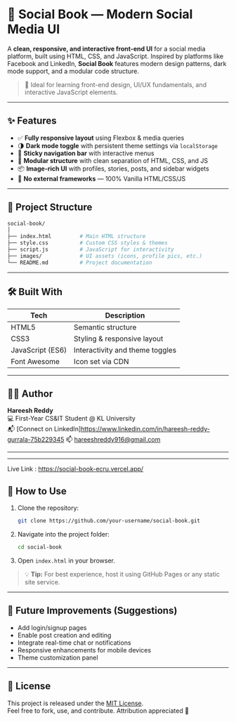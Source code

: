 
# 🚀 Social Book — Modern Social Media UI

A **clean, responsive, and interactive front-end UI** for a social media platform, built using HTML, CSS, and JavaScript. Inspired by platforms like Facebook and LinkedIn, **Social Book** features modern design patterns, dark mode support, and a modular code structure.

> 🌟 Ideal for learning front-end design, UI/UX fundamentals, and interactive JavaScript elements.

---

## ✨ Features

- ✅ **Fully responsive layout** using Flexbox & media queries  
- 🌗 **Dark mode toggle** with persistent theme settings via `localStorage`  
- 🧭 **Sticky navigation bar** with interactive menus  
- 🧩 **Modular structure** with clean separation of HTML, CSS, and JS  
- 📦 **Image-rich UI** with profiles, stories, posts, and sidebar widgets  
- 🚫 **No external frameworks** — 100% Vanilla HTML/CSS/JS

---

## 📂 Project Structure

```bash
social-book/
│
├── index.html         # Main HTML structure
├── style.css          # Custom CSS styles & themes
├── script.js          # JavaScript for interactivity
├── images/            # UI assets (icons, profile pics, etc.)
└── README.md          # Project documentation
```

---

## 🛠️ Built With

| Tech            | Description                     |
|-----------------|---------------------------------|
| HTML5           | Semantic structure              |
| CSS3            | Styling & responsive layout     |
| JavaScript (ES6)| Interactivity and theme toggles |
| Font Awesome    | Icon set via CDN                |

---

## 🧑‍💻 Author

**Hareesh Reddy**  
💻 First-Year CS&IT Student @ KL University  
📬 [Connect on LinkedIn]https://www.linkedin.com/in/hareesh-reddy-gurrala-75b229345
📫 hareeshreddy916@gmail.com 

---

*****
Live Link : https://social-book-ecru.vercel.app/

## 🧪 How to Use

1. Clone the repository:
   ```bash
   git clone https://github.com/your-username/social-book.git
   ```
2. Navigate into the project folder:
   ```bash
   cd social-book
   ```
3. Open `index.html` in your browser.

> 💡 **Tip:** For best experience, host it using GitHub Pages or any static site service.

---

## 📌 Future Improvements (Suggestions)

- Add login/signup pages
- Enable post creation and editing
- Integrate real-time chat or notifications
- Responsive enhancements for mobile devices
- Theme customization panel

---

## 📝 License

This project is released under the [MIT License](LICENSE).  
Feel free to fork, use, and contribute. Attribution appreciated 🙏

